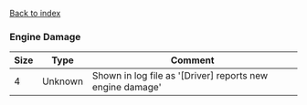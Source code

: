 [Back to index](index.md)

### Engine Damage

Size|Type|Comment
-|-|-
4|Unknown|Shown in log file as '[Driver] reports new engine damage'
